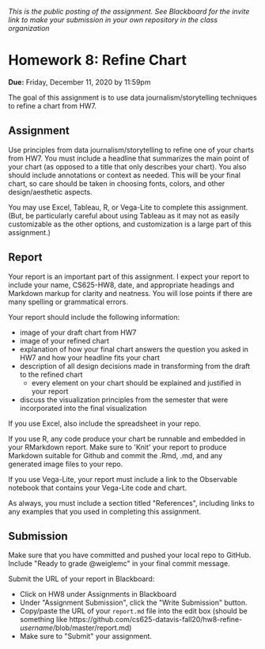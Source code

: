 *This is the public posting of the assignment. See Blackboard for the invite link to make your submission in your own repository in the class organization*

# Homework 8: Refine Chart

**Due:** Friday, December 11, 2020 by 11:59pm

The goal of this assignment is to use data journalism/storytelling techniques to refine a chart from HW7.

## Assignment

Use principles from data journalism/storytelling to refine one of your charts from HW7.  You must include a headline that summarizes the main point of your chart (as opposed to a title that only describes your chart). You also should include annotations or context as needed.  This will be your final chart, so care should be taken in choosing fonts, colors, and other design/aesthetic aspects.

You may use Excel, Tableau, R, or Vega-Lite to complete this assignment. (But, be particularly careful about using Tableau as it may not as easily customizable as the other options, and customization is a large part of this assignment.)

## Report

Your report is an important part of this assignment. I expect your report to include your name, CS625-HW8, date, and appropriate headings and Markdown markup for clarity and neatness. You will lose points if there are many spelling or grammatical errors. 

Your report should include the following information:
* image of your draft chart from HW7
* image of your refined chart
* explanation of how your final chart answers the question you asked in HW7 and how your headline fits your chart
* description of all design decisions made in transforming from the draft to the refined chart 
    * every element on your chart should be explained and justified in your report
* discuss the visualization principles from the semester that were incorporated into the final visualization

If you use Excel, also include the spreadsheet in your repo.

If you use R, any code produce your chart be runnable and embedded in your RMarkdown report. Make sure to 'Knit' your report to produce Markdown suitable for Github and commit the .Rmd, .md, and any generated image files to your repo. 

If you use Vega-Lite, your report must include a link to the Observable notebook that contains your Vega-Lite code and chart.

As always, you must include a section titled "References", including links to any examples that you used in completing this assignment.


## Submission
Make sure that you have committed and pushed your local repo to GitHub.  Include "Ready to grade @weiglemc" in your final commit message. 

Submit the URL of your report in Blackboard:
* Click on HW8 under Assignments in Blackboard
* Under "Assignment Submission", click the "Write Submission" button.
* Copy/paste the URL of your `report.md` file into the edit box (should be something like https<nolink>://github.com/cs625-datavis-fall20/hw8-refine-*username*/blob/master/report.md)
* Make sure to "Submit" your assignment.
